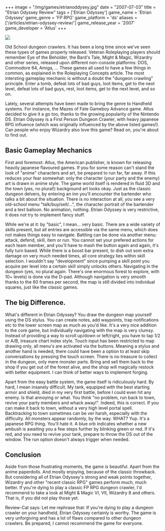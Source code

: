 +++
image = "/img/games/etrianoddysey.jpg"
date = "2007-07-03"
title = "Etrian Odyssey Review"
tags = ['Etrian Odyssey']
game_name = 'Etrian Odyssey'
game_genre = 'FP RPG'
game_platform = 'ds'
aliases = ['/articles/etrian-odyssey-review/']
game_release_year = '2007'
game_developer = 'Atlus'
+++

<img src="/img/Guides/EtrianOdyssey.jpg"/>

Old School dungeon crawlers. It has been a long time since we've seen these types of games properly released. Veteran Roleplaying players should remember Eye of the Beholder, the Bard's Tale, Might & Magic, Wizardry and other series, released upon different non-console platforms: DOS, Commodore 64, Amiga, ... These games all used to have a few things in common, as explained in the Roleplaying Concepts article. The most intersting gameplay mechanic is without a doubt the "dungeon crawling" principle. Enter a tomb, defeat lots of bad guys, loot items, get to the next level, defeat lots of bad guys, rest, loot items, get to the next level, and so on.

Lately, several attempts have been made to bring the genre to Handheld systems. For instance, the Mazes of Fate Gameboy Advance game. Atlus decided to give it a go too, thanks to the growing popularity of the Nintendo DS. Etrian Odyssey is a First Person Dungeon Crawler, with heavy japanese RPG influence (which was originally influenced by the above listed games!). Can people who enjoy Wizardry also love this game? Read on, you're about to find out.

## Basic Gameplay Mechanics

First and foremost: Atlus, the American publisher, is known for releasing heavily japanese flavoured games. If you for some reason can't stand the look of "anime" characters and art, be prepared to run far, far away. If this reduces your fear somewhat: only the character (your party and the enemy) art is drawn in anime style. The game world itself is rendered in fluid 3D and the town (yes, no plural!) background art looks okay. Just as the classic dungeon delvers, by entering an inn you'll encounter the bartender who talks a bit about the situation. There is no interaction at all, you see a very old-school menu "talk/buy/sell/...", the character portrait of the bartender and a text balloon. No animation, nothing. Etrian Odyssey is very restrictive, it does not try to implement fancy stuff.

While we're at it: by "basic", I mean... very basic. There are a wide variety of skills present, but all entries are accessible via the same menu, which does not makes things easy to navigate. Battling can be done via another menu: attack, defend, skill, item or run. You cannot set your prefered actions for each team member, and you'll have to mash the button again and again, it's fully turn based. While there is a boost bar present, to dish out som extra damage on very much needed times, all core strategy lies within skill selection. I wouldn't say "development" since pumping a skill point you acquire per level into a certain skill simply unlocks others. Navigating in the dungeon (yes, no plural again. There's one enormous forest to explore, with 10+ levels) is done via the D-pad. Although navigation is very smooth thanks to the 60 frames per second, the map is still divided into individual squares, just like the classic games.

## The big Difference.

What's different in Etrian Odyssey? You draw the dungeon map yourself using the DS stylus. You can create notes, add waypoints, trap notifications etc to the lower screen map as much as you'd like. It's a very nice addition to the core game, but individually navigating with the map is very clumsy. Instead of providing a way to scroll up/down or left/right, you have to tap 1/2 or A/B, treasure chart index style. Touch input has been restricted to map drawing only, all menu's are activated via the buttons. Meaning a stylus and another hand is needed, there could have been a option to at least skip conversations by pressing the touch screen. There is no treasure to collect in the dungeon, only mere monster parts. Bring and sell them back to the shop if you get out of the forest alive, and the shop will magically restock with better equipment. I can think of better ways to implement forging.

Apart from the easy battle system, the game itself is ridiculously hard. By hard, I mean insanely difficult. My tank, equpiped with the best starting armor and shield, died in my very first battle, before I could even hit any enemy. Is that annoying or what. You think "no problem, run back to town, revive your party members and whack away!". Indeed, this is correct. If you can make it back to town, without a very high level portal spell. Backtracking to town sometimes can be ver harsh, especially with the difficulty. All monsters appear randomly, by the way. WHAT? Yup. It's a japanese RPG thing. You'll hate it. A blue orb indicates whether a new ambush is awaiting you a few steps further by blinking green or red. If it's red, and you need to revive your tank, prepare to throw the DS out of the window. The run option doesn't always trigger when needed.

## Conclusion

Aside from those frustrating moments, the game *is* beautiful. Apart from the anime paperdolls. And mostly enjoying, because of the classic throwback. But considering all of Etrian Odyssey's strong and weak points together, Wizardry and other "recent classic RPG" games perform much, much better. If you're dying to play a classic FP RPG dungeon crawler, I'd recommend to take a look at Might & Magic VI, VII, Wizardry 8 and others. That is, if you did not play those yet.

Review-Cat says: Let me rephrase that: If you're dying to play a dungeon crawler on your handheld, Etrian Odyssey certainly is worthy. The game is very unforgiving and has a lot of flaws compared to other dungeon crawlers. Be prepared, I cannot recommend the game for everyone.